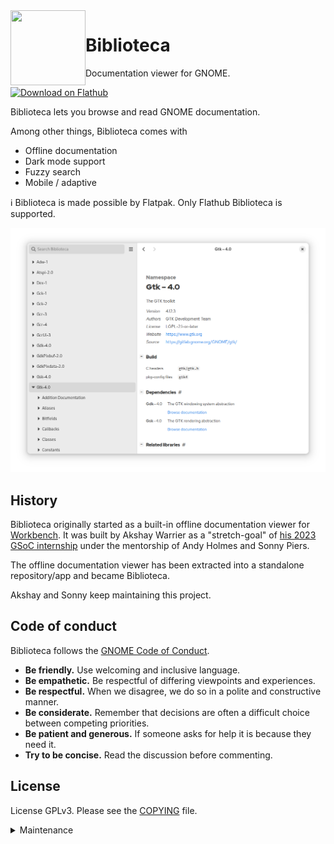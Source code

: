 <img style="vertical-align: middle;" src="data/icons/hicolor/scalable/apps/app.drey.Biblioteca.svg" width="120" height="120" align="left">

# Biblioteca

Documentation viewer for GNOME.

<a href='https://flathub.org/apps/app.drey.Biblioteca'><img width='240' height='80' alt='Download on Flathub' src='https://dl.flathub.org/assets/badges/flathub-badge-en.svg'/></a>

Biblioteca lets you browse and read GNOME documentation.

Among other things, Biblioteca comes with

- Offline documentation
- Dark mode support
- Fuzzy search
- Mobile / adaptive

ℹ️ Biblioteca is made possible by Flatpak. Only Flathub Biblioteca is supported.

![Screenshot](./data/screenshot.png)

## History

Biblioteca originally started as a built-in offline documentation viewer for [Workbench](https://github.com/workbenchdev/Workbench). It was built by Akshay Warrier as a "stretch-goal" of [his 2023 GSoC internship](https://akshaywarrier.medium.com/) under the mentorship of Andy Holmes and Sonny Piers.

The offline documentation viewer has been extracted into a standalone repository/app and became Biblioteca.

Akshay and Sonny keep maintaining this project.

## Code of conduct

Biblioteca follows the [GNOME Code of Conduct](https://conduct.gnome.org/).

- **Be friendly.** Use welcoming and inclusive language.
- **Be empathetic.** Be respectful of differing viewpoints and experiences.
- **Be respectful.** When we disagree, we do so in a polite and constructive manner.
- **Be considerate.** Remember that decisions are often a difficult choice between competing priorities.
- **Be patient and generous.** If someone asks for help it is because they need it.
- **Try to be concise.** Read the discussion before commenting.

## License

License
GPLv3. Please see the [COPYING](./COPYING) file.

<details>

  <summary>Maintenance</summary>

## How to release?

```sh
version=1.0
cd Biblioteca # this repo
# update version in meson.build
# add or update the release in data/app.metainfo.xml
git add meson.build data/app.meta.info.xml
git commit -m v$version # it's a convention to prefix version tags with "v"
git push
git tag v$version
git push -u origin v$version

cd ../app.drey.Biblioteca/ # https://github.com/flathub/app.drey.Biblioteca/
git checkout -b v$V # It's not possible to push to master on flathub
cp ../Biblioteca/build-aux/app.drey.Biblioteca.json . # copy the release manifest
# update the commit and tag in the app.drey.Biblioteca.json
cp -r ../Biblioteca/build-aux/modules . # copy the modules
git add .
git commit -m v$version
git push
```

It will trigger a "Test" build on https://buildbot.flathub.org/#/apps/app.drey.Biblioteca

Once the build is successful, you'll be able to test it and merge the PR into main.

It will trigger an "Official" build on https://buildbot.flathub.org/#/apps/app.drey.Biblioteca

It will eventually be published but if you don't want to wait you can login Buildbot, select the "Official" build and click the "Publish" button.

</details>
